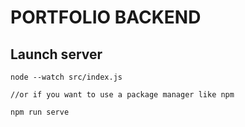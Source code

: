 # PORTFOLIO BACKEND

## Launch server


```JS
node --watch src/index.js

//or if you want to use a package manager like npm

npm run serve
```